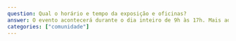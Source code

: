 ```yaml
---
question: Qual o horário e tempo da exposição e oficinas?
answer: O evento acontecerá durante o dia inteiro de 9h às 17h. Mais adiante publicaremos detalhes de horários reservados à exposição.
categories: ["comunidade"]
---
```

